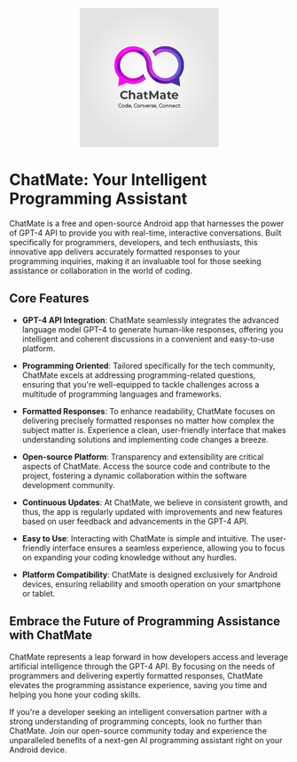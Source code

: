 <p align="center">
  <img src="images/logo.png" alt="Logo">
</p>

# ChatMate: Your Intelligent Programming Assistant

ChatMate is a free and open-source Android app that harnesses the power of GPT-4 API to provide you with real-time, interactive conversations. Built specifically for programmers, developers, and tech enthusiasts, this innovative app delivers accurately formatted responses to your programming inquiries, making it an invaluable tool for those seeking assistance or collaboration in the world of coding.

## Core Features

- **GPT-4 API Integration**: ChatMate seamlessly integrates the advanced language model GPT-4 to generate human-like responses, offering you intelligent and coherent discussions in a convenient and easy-to-use platform.

- **Programming Oriented**: Tailored specifically for the tech community, ChatMate excels at addressing programming-related questions, ensuring that you're well-equipped to tackle challenges across a multitude of programming languages and frameworks.

- **Formatted Responses**: To enhance readability, ChatMate focuses on delivering precisely formatted responses no matter how complex the subject matter is. Experience a clean, user-friendly interface that makes understanding solutions and implementing code changes a breeze.

- **Open-source Platform**: Transparency and extensibility are critical aspects of ChatMate. Access the source code and contribute to the project, fostering a dynamic collaboration within the software development community.

- **Continuous Updates**: At ChatMate, we believe in consistent growth, and thus, the app is regularly updated with improvements and new features based on user feedback and advancements in the GPT-4 API.

- **Easy to Use**: Interacting with ChatMate is simple and intuitive. The user-friendly interface ensures a seamless experience, allowing you to focus on expanding your coding knowledge without any hurdles.

- **Platform Compatibility**: ChatMate is designed exclusively for Android devices, ensuring reliability and smooth operation on your smartphone or tablet.

## Embrace the Future of Programming Assistance with ChatMate

ChatMate represents a leap forward in how developers access and leverage artificial intelligence through the GPT-4 API. By focusing on the needs of programmers and delivering expertly formatted responses, ChatMate elevates the programming assistance experience, saving you time and helping you hone your coding skills.

If you're a developer seeking an intelligent conversation partner with a strong understanding of programming concepts, look no further than ChatMate. Join our open-source community today and experience the unparalleled benefits of a next-gen AI programming assistant right on your Android device.
